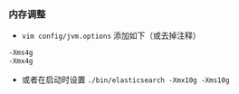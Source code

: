 ### 内存调整
* `vim config/jvm.options` 添加如下（或去掉注释）
```sh
-Xms4g
-Xmx4g
```

* 或者在启动时设置 `./bin/elasticsearch -Xmx10g -Xms10g`
